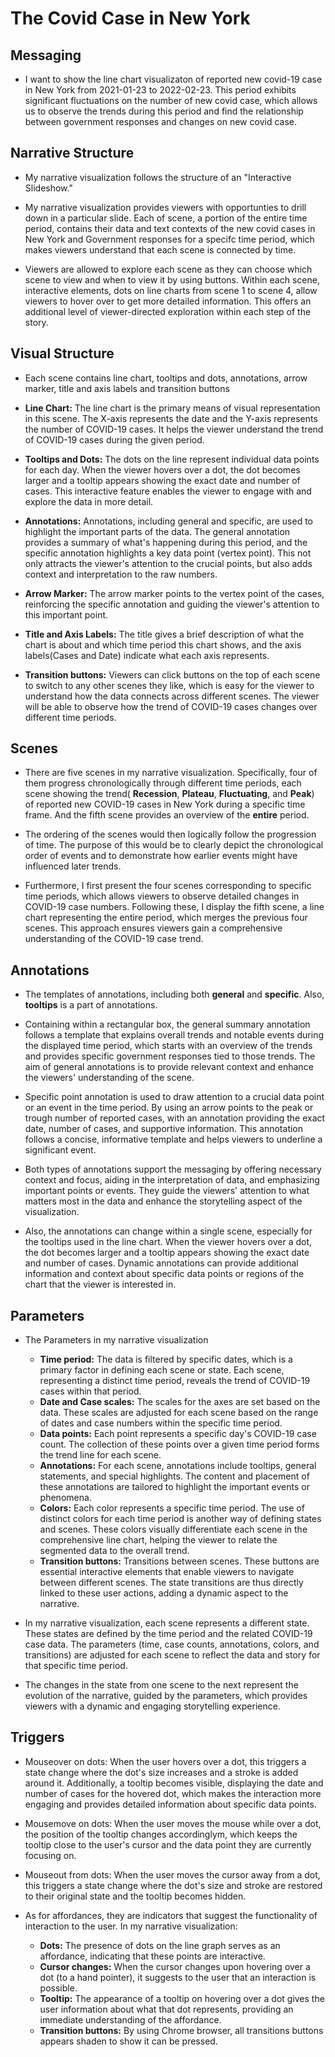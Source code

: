# <b>The Covid Case in New York</b>

## <b>Messaging</b>

- I want to show the line chart visualizaton of reported new covid-19 case in New York from 2021-01-23 to 2022-02-23. This period exhibits significant fluctuations on the number of new covid case, which allows us to observe the trends during this period and find the relationship between government responses and changes on new covid case.

## <b>Narrative Structure</b>

- My narrative visualization follows the structure of an "Interactive Slideshow."

- My narrative visualization provides viewers with opportunties to drill down in a particular slide. Each of scene, a portion of the entire time period, contains their data and text contexts of the new covid cases in New York and Government responses for a specifc time period, which makes viewers understand that each scene is connected by time.

- Viewers are allowed to explore each scene as they can choose which scene to view and when to view it by using buttons. Within each scene, interactive elements, dots on line charts from scene 1 to scene 4, allow viewers to hover over to get more detailed information. This offers an additional level of viewer-directed exploration within each step of the story.

## <b>Visual Structure</b>

- Each scene contains line chart, tooltips and dots, annotations, arrow marker, title and axis labels and transition buttons

- <b>Line Chart:</b> The line chart is the primary means of visual representation in this scene. The X-axis represents the date and the Y-axis represents the number of COVID-19 cases. It helps the viewer understand the trend of COVID-19 cases during the given period.

- <b>Tooltips and Dots:</b> The dots on the line represent individual data points for each day. When the viewer hovers over a dot, the dot becomes larger and a tooltip appears showing the exact date and number of cases. This interactive feature enables the viewer to engage with and explore the data in more detail.

- <b>Annotations:</b> Annotations, including general and specific, are used to highlight the important parts of the data. The general annotation provides a summary of what's happening during this period, and the specific annotation highlights a key data point (vertex point). This not only attracts the viewer's attention to the crucial points, but also adds context and interpretation to the raw numbers.

- <b>Arrow Marker:</b> The arrow marker points to the vertex point of the cases, reinforcing the specific annotation and guiding the viewer's attention to this important point.

- <b>Title and Axis Labels:</b> The title gives a brief description of what the chart is about and which time period this chart shows, and the axis labels(Cases and Date) indicate what each axis represents.

- <b>Transition buttons:</b> Viewers can click buttons on the top of each scene to switch to any other scenes they like, which is easy for the viewer to understand how the data connects across different scenes. The viewer will be able to observe how the trend of COVID-19 cases changes over different time periods.

## <b>Scenes</b>

- There are five scenes in my narrative visualization. Specifically, four of them progress chronologically through different time periods, each scene showing the trend( <b>Recession</b>, <b>Plateau</b>, <b>Fluctuating</b>, and <b>Peak</b>) of reported new COVID-19 cases in New York during a specific time frame. And the fifth scene provides an overview of the <b>entire</b> period.

- The ordering of the scenes would then logically follow the progression of time. The purpose of this would be to clearly depict the chronological order of events and to demonstrate how earlier events might have influenced later trends.

- Furthermore, I first present the four scenes corresponding to specific time periods, which allows viewers to observe detailed changes in COVID-19 case numbers. Following these, I display the fifth scene, a line chart representing the entire period, which merges the previous four scenes. This approach ensures viewers gain a comprehensive understanding of the COVID-19 case trend.

## <b>Annotations</b>

- The templates of annotations, including both <b>general</b> and <b>specific</b>. Also, <b>tooltips</b> is a part of annotations.

- Containing within a rectangular box, the general summary annotation follows a template that explains overall trends and notable events during the displayed time period, which starts with an overview of the trends and provides specific government responses tied to those trends. The aim of general annotations is to provide relevant context and enhance the viewers' understanding of the scene.

- Specific point annotation is used to draw attention to a crucial data point or an event in the time period. By using an arrow points to the peak or trough number of reported cases, with an annotation providing the exact date, number of cases, and supportive information. This annotation follows a concise, informative template and helps viewers to underline a significant event.

- Both types of annotations support the messaging by offering necessary context and focus, aiding in the interpretation of data, and emphasizing important points or events. They guide the viewers' attention to what matters most in the data and enhance the storytelling aspect of the visualization.

- Also, the annotations can change within a single scene, especially for the tooltips used in the line chart. When the viewer hovers over a dot, the dot becomes larger and a tooltip appears showing the exact date and number of cases. Dynamic annotations can provide additional information and context about specific data points or regions of the chart that the viewer is interested in.

## <b>Parameters</b>

- The Parameters in my narrative visualization

  - <b>Time period:</b> The data is filtered by specific dates, which is a primary factor in defining each scene or state. Each scene, representing a distinct time period, reveals the trend of COVID-19 cases within that period.
  - <b>Date and Case scales:</b> The scales for the axes are set based on the data. These scales are adjusted for each scene based on the range of dates and case numbers within the specific time period.
  - <b>Data points:</b> Each point represents a specific day's COVID-19 case count. The collection of these points over a given time period forms the trend line for each scene.
  - <b>Annotations:</b> For each scene, annotations include tooltips, general statements, and special highlights. The content and placement of these annotations are tailored to highlight the important events or phenomena.
  - <b>Colors:</b> Each color represents a specific time period. The use of distinct colors for each time period is another way of defining states and scenes. These colors visually differentiate each scene in the comprehensive line chart, helping the viewer to relate the segmented data to the overall trend.
  - <b>Transition buttons:</b> Transitions between scenes. These buttons are essential interactive elements that enable viewers to navigate between different scenes. The state transitions are thus directly linked to these user actions, adding a dynamic aspect to the narrative.

- In my narrative visualization, each scene represents a different state. These states are defined by the time period and the related COVID-19 case data. The parameters (time, case counts, annotations, colors, and transitions) are adjusted for each scene to reflect the data and story for that specific time period.

- The changes in the state from one scene to the next represent the evolution of the narrative, guided by the parameters, which provides viewers with a dynamic and engaging storytelling experience.

## <b>Triggers</b>

- Mouseover on dots: When the user hovers over a dot, this triggers a state change where the dot's size increases and a stroke is added around it. Additionally, a tooltip becomes visible, displaying the date and number of cases for the hovered dot, which makes the interaction more engaging and provides detailed information about specific data points.

- Mousemove on dots: When the user moves the mouse while over a dot, the position of the tooltip changes accordinglym, which keeps the tooltip close to the user's cursor and the data point they are currently focusing on.

- Mouseout from dots: When the user moves the cursor away from a dot, this triggers a state change where the dot's size and stroke are restored to their original state and the tooltip becomes hidden.

- As for affordances, they are indicators that suggest the functionality of interaction to the user. In my narrative visualization:

  - <b>Dots:</b> The presence of dots on the line graph serves as an affordance, indicating that these points are interactive.
  - <b>Cursor changes:</b> When the cursor changes upon hovering over a dot (to a hand pointer), it suggests to the user that an interaction is possible.
  - <b>Tooltip:</b> The appearance of a tooltip on hovering over a dot gives the user information about what that dot represents, providing an immediate understanding of the affordance.
  - <b>Transition buttons:</b> By using Chrome browser, all transitions buttons appears shaden to show it can be pressed.
